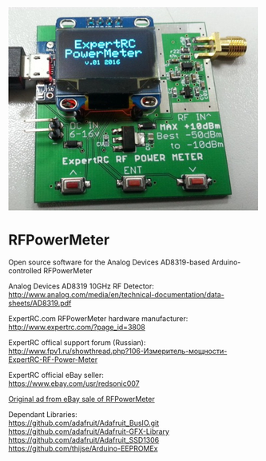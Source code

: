 ![Alt RFPowerMeter Photo](/RFPowerMeter/RFPowerMeter.jpg?raw=true)
# RFPowerMeter

Open source software for the Analog Devices AD8319-based Arduino-controlled RFPowerMeter

Analog Devices AD8319 10GHz RF Detector:<br>
http://www.analog.com/media/en/technical-documentation/data-sheets/AD8319.pdf

ExpertRC.com RFPowerMeter hardware manufacturer:<br>
http://www.expertrc.com/?page_id=3808

ExpertRC offical support forum (Russian):<br>
http://www.fpv1.ru/showthread.php?106-Измеритель-мощности-ExpertRC-RF-Power-Meter

ExpertRC official eBay seller:<br>
https://www.ebay.com/usr/redsonic007

[Original ad from eBay sale of RFPowerMeter](eBayAd.md)

Dependant Libraries:<br>
https://github.com/adafruit/Adafruit_BusIO.git<br>
https://github.com/adafruit/Adafruit-GFX-Library<br>
https://github.com/adafruit/Adafruit_SSD1306<br>
https://github.com/thijse/Arduino-EEPROMEx<br>
